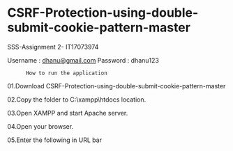 # CSRF-Protection-using-double-submit-cookie-pattern-master
SSS-Assignment 2- IT17073974

Username : dhanu@gmail.com Password : dhanu123

          How to run the application
          
01.Download CSRF-Protection-using-double-submit-cookie-pattern-master

02.Copy the folder to C:\xampp\htdocs location.

03.Open XAMPP and start Apache server.

04.Open your browser.

05.Enter the following in URL bar

